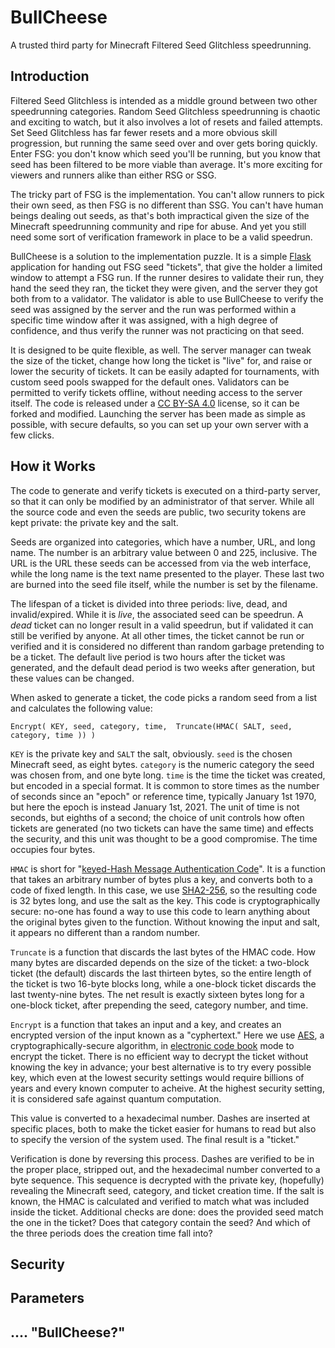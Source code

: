 # BullCheese
A trusted third party for Minecraft Filtered Seed Glitchless speedrunning.

## Introduction

Filtered Seed Glitchless is intended as a middle ground between two other speedrunning categories. Random Seed Glitchless speedrunning is chaotic and exciting to watch, but it also involves a lot of resets and failed attempts. Set Seed Glitchless has far fewer resets and a more obvious skill progression, but running the same seed over and over gets boring quickly. Enter FSG: you don't know which seed you'll be running, but you know that seed has been filtered to be more viable than average. It's more exciting for viewers and runners alike than either RSG or SSG.

The tricky part of FSG is the implementation. You can't allow runners to pick their own seed, as then FSG is no different than SSG. You can't have human beings dealing out seeds, as that's both impractical given the size of the Minecraft speedrunning community and ripe for abuse. And yet you still need some sort of verification framework in place to be a valid speedrun.

BullCheese is a solution to the implementation puzzle. It is a simple [Flask](https://flask.palletsprojects.com/en/1.1.x/) application for handing out FSG seed "tickets", that give the holder a limited window to attempt a FSG run. If the runner desires to validate their run, they hand the seed they ran, the ticket they were given, and the server they got both from to a validator. The validator is able to use BullCheese to verify the seed was assigned by the server and the run was performed within a specific time window after it was assigned, with a high degree of confidence, and thus verify the runner was not practicing on that seed.

It is designed to be quite flexible, as well. The server manager can tweak the size of the ticket, change how long the ticket is "live" for, and raise or lower the security of tickets. It can be easily adapted for tournaments, with custom seed pools swapped for the default ones. Validators can be permitted to verify tickets offline, without needing access to the server itself. The code is released under a [CC BY-SA 4.0](https://creativecommons.org/licenses/by-sa/4.0/) license, so it can be forked and modified. Launching the server has been made as simple as possible, with secure defaults, so you can set up your own server with a few clicks.

## How it Works

The code to generate and verify tickets is executed on a third-party server, so that it can only be modified by an administrator of that server. While all the source code and even the seeds are public, two security tokens are kept private: the private key and the salt. 

Seeds are organized into categories, which have a number, URL, and long name. The number is an arbitrary value between 0 and 225, inclusive. The URL is the URL these seeds can be accessed from via the web interface, while the long name is the text name presented to the player. These last two are burned into the seed file itself, while the number is set by the filename.

The lifespan of a ticket is divided into three periods: live, dead, and invalid/expired. While it is *live*, the associated seed can be speedrun. A *dead* ticket can no longer result in a valid speedrun, but if validated it can still be verified by anyone. At all other times, the ticket cannot be run or verified and it is considered no different than random garbage pretending to be a ticket. The default live period is two hours after the ticket was generated, and the default dead period is two weeks after generation, but these values can be changed.

When asked to generate a ticket, the code picks a random seed from a list and calculates the following value:

```
Encrypt( KEY, seed, category, time,  Truncate(HMAC( SALT, seed, category, time )) )
```

`KEY` is the private key and `SALT` the salt, obviously. `seed` is the chosen Minecraft seed, as eight bytes. `category` is the numeric category the seed was chosen from, and one byte long. `time` is the time the ticket was created, but encoded in a special format. It is common to store times as the number of seconds since an "epoch" or reference time, typically January 1st 1970, but here the epoch is instead January 1st, 2021. The unit of time is not seconds, but eighths of a second; the choice of unit controls how often tickets are generated (no two tickets can have the same time) and effects the security, and this unit was thought to be a good compromise. The time occupies four bytes.

`HMAC` is short for "[keyed-Hash Message Authentication Code](https://en.wikipedia.org/wiki/HMAC)". It is a function that takes an arbitrary number of bytes plus a key, and converts both to a code of fixed length. In this case, we use [SHA2-256](https://en.wikipedia.org/wiki/SHA-2), so the resulting code is 32 bytes long, and use the salt as the key. This code is cryptographically secure: no-one has found a way to use this code to learn anything about the original bytes given to the function. Without knowing the input and salt, it appears no different than a random number.

`Truncate` is a function that discards the last bytes of the HMAC code. How many bytes are discarded depends on the size of the ticket: a two-block ticket (the default) discards the last thirteen bytes, so the entire length of the ticket is two 16-byte blocks long, while a one-block ticket discards the last twenty-nine bytes. The net result is exactly sixteen bytes long for a one-block ticket, after prepending the seed, category number, and time.

`Encrypt` is a function that takes an input and a key, and creates an encrypted version of the input known as a "cyphertext." Here we use [AES](https://en.wikipedia.org/wiki/Advanced_Encryption_Standard), a cryptographically-secure algorithm, in [electronic code book](https://en.wikipedia.org/wiki/Block_cipher_mode_of_operation#ECB) mode to encrypt the ticket. There is no efficient way to decrypt the ticket without knowing the key in advance; your best alternative is to try every possible key, which even at the lowest security settings would require billions of years and every known computer to acheive. At the highest security setting, it is considered safe against quantum computation.

This value is converted to a hexadecimal number. Dashes are inserted at specific places, both to make the ticket easier for humans to read but also to specify the version of the system used. The final result is a "ticket."

Verification is done by reversing this process. Dashes are verified to be in the proper place, stripped out, and the hexadecimal number converted to a byte sequence. This sequence is decrypted with the private key, (hopefully) revealing the Minecraft seed, category, and ticket creation time. If the salt is known, the HMAC is calculated and verified to match what was included inside the ticket. Additional checks are done: does the provided seed match the one in the ticket? Does that category contain the seed? And which of the three periods does the creation time fall into?

## Security

## Parameters

## .... "BullCheese?"

